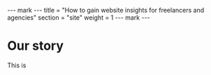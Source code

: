 --- mark ---
title = "How to gain website insights for freelancers and agencies"
section = "site"
weight = 1
--- mark ---


# Our story

This is
